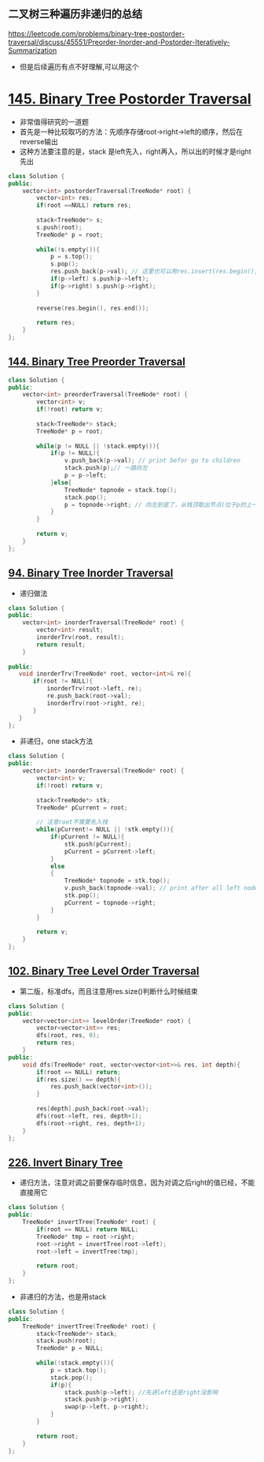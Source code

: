 ## 二叉树三种遍历非递归的总结
https://leetcode.com/problems/binary-tree-postorder-traversal/discuss/45551/Preorder-Inorder-and-Postorder-Iteratively-Summarization
* 但是后续遍历有点不好理解,可以用这个

# [145. Binary Tree Postorder Traversal](https://leetcode.com/problems/binary-tree-postorder-traversal/#/description)
*  非常值得研究的一道题
*  首先是一种比较取巧的方法：先顺序存储root->right->left的顺序，然后在reverse输出
*  这种方法要注意的是，stack 是left先入，right再入，所以出的时候才是right先出

```C++
class Solution {
public:
    vector<int> postorderTraversal(TreeNode* root) {
        vector<int> res;
        if(root ==NULL) return res;
        
        stack<TreeNode*> s;
        s.push(root);
        TreeNode* p = root;
        
        while(!s.empty()){
            p = s.top();
            s.pop();
            res.push_back(p->val); // 这里也可以用res.insert(res.begin(), p->val);，那后面就不需要reverse了
            if(p->left) s.push(p->left);
            if(p->right) s.push(p->right);
        }
        
        reverse(res.begin(), res.end());
        
        return res;
    }
};
```


## [144. Binary Tree Preorder Traversal](https://leetcode.com/problems/binary-tree-preorder-traversal/#/solutions)
```C++
class Solution {
public:
    vector<int> preorderTraversal(TreeNode* root) {
        vector<int> v;
        if(!root) return v;
        
        stack<TreeNode*> stack;
        TreeNode* p = root;
        
        while(p != NULL || !stack.empty()){
            if(p != NULL){
                v.push_back(p->val); // print befor go to children
                stack.push(p);// 一路向左 
                p = p->left;
            }else{
                TreeNode* topnode = stack.top();
                stack.pop();
                p = topnode->right; // 向左到底了，从栈顶取出节点(位于p的上一层)，它的right作为子树的root，
            }
        }
        
        return v;
    }
};
```

## [94. Binary Tree Inorder Traversal](https://leetcode.com/problems/binary-tree-inorder-traversal/#/description)
*  递归做法

```C++
class Solution {
public:
    vector<int> inorderTraversal(TreeNode* root) {
        vector<int> result;
        inorderTrv(root, result);
        return result;
    }
    
public:
   void inorderTrv(TreeNode* root, vector<int>& re){
       if(root != NULL){
           inorderTrv(root->left, re);
           re.push_back(root->val);
           inorderTrv(root->right, re);
       }
   }
};
```

*  非递归，one stack方法

```C++
class Solution {
public:
    vector<int> inorderTraversal(TreeNode* root) {
        vector<int> v;
        if(!root) return v;
        
        stack<TreeNode*> stk;
        TreeNode* pCurrent = root;
        
        // 注意root不需要先入栈
        while(pCurrent!= NULL || !stk.empty()){
            if(pCurrent != NULL){
                stk.push(pCurrent);
                pCurrent = pCurrent->left;
            }
            else
            {
                TreeNode* topnode = stk.top();
                v.push_back(topnode->val); // print after all left node
                stk.pop();
                pCurrent = topnode->right;
            }
        }
        
        return v;
    }
};
```

## [102. Binary Tree Level Order Traversal](https://leetcode.com/problems/binary-tree-level-order-traversal/)
*  第二版，标准dfs，而且注意用res.size()判断什么时候结束

```C++
class Solution {
public:
    vector<vector<int>> levelOrder(TreeNode* root) {
        vector<vector<int>> res;
        dfs(root, res, 0);
        return res;
    }
public:
    void dfs(TreeNode* root, vector<vector<int>>& res, int depth){
        if(root == NULL) return;
        if(res.size() == depth){
            res.push_back(vector<int>());
        }
        
        res[depth].push_back(root->val);
        dfs(root->left, res, depth+1);
        dfs(root->right, res, depth+1);
    }
};
```

## [226. Invert Binary Tree](https://leetcode.com/problems/invert-binary-tree/#/solutions)
*  递归方法，注意对调之前要保存临时信息，因为对调之后right的值已经，不能直接用它

```C++
class Solution {
public:
    TreeNode* invertTree(TreeNode* root) {
        if(root == NULL) return NULL;
        TreeNode* tmp = root->right;
        root->right = invertTree(root->left);
        root->left = invertTree(tmp);
        
        return root;
    }
};
```

* 非递归的方法，也是用stack

```C++
class Solution {
public:
    TreeNode* invertTree(TreeNode* root) {
        stack<TreeNode*> stack;
        stack.push(root);
        TreeNode* p = NULL;
        
        while(!stack.empty()){
            p = stack.top();
            stack.pop();
            if(p){
                stack.push(p->left); //先进left还是right没影响
                stack.push(p->right);
                swap(p->left, p->right);
            }
        }
        
        return root;
    }
};

```

